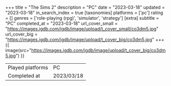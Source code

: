 +++
title = "The Sims 2"
description = "PC"
date = "2023-03-18"
updated = "2023-03-18"
in_search_index = true
[taxonomies]
platforms = ['pc']
rating = []
genres = ['role-playing (rpg)', 'simulator', 'strategy']
[extra]
subtitle = "PC"
completed_at = "2023-03-18"
url_cover_small = "https://images.igdb.com/igdb/image/upload/t_cover_small/co3dm5.jpg"
url_cover_big = "https://images.igdb.com/igdb/image/upload/t_cover_big/co3dm5.jpg"
+++
{{ image(src="https://images.igdb.com/igdb/image/upload/t_cover_big/co3dm5.jpg") }}

|              |            |
| ------------ | ---------- |
| Played platforms    | PC |
| Completed at | 2023/03/18 |


